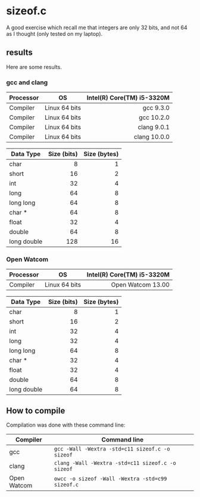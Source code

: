 # sizeof.c

A good exercise which recall me that integers are only 32 bits, and not 64 as I thought (only tested on my laptop).

## results

Here are some results.

### gcc and clang

| Processor | OS            | Intel(R) Core(TM) i5-3320M |
| --------- | ------------- | -------------------------: |
| Compiler  | Linux 64 bits |                 gcc  9.3.0 |
| Compiler  | Linux 64 bits |                 gcc 10.2.0 |
| Compiler  | Linux 64 bits |               clang  9.0.1 |
| Compiler  | Linux 64 bits |               clang 10.0.0 |


| Data Type   | Size (bits) | Size (bytes) |
| ----------- | ----------: | -----------: |
| char        |           8 |            1 |
| short       |          16 |            2 |
| int         |          32 |            4 |
| long        |          64 |            8 |
| long long   |          64 |            8 |
| char *      |          64 |            8 |
| float       |          32 |            4 |
| double      |          64 |            8 |
| long double |         128 |           16 |

### Open Watcom

| Processor | OS            | Intel(R) Core(TM) i5-3320M |
| --------- | ------------- | -------------------------: |
| Compiler  | Linux 64 bits |          Open Watcom 13.00 |

| Data Type   | Size (bits) | Size (bytes) |
| ----------- | ----------: | -----------: |
| char        |           8 |            1 |
| short       |          16 |            2 |
| int         |          32 |            4 |
| long        |          32 |            4 |
| long   long |          64 |            8 |
| char   *    |          32 |            4 |
| float       |          32 |            4 |
| double      |          64 |            8 |
| long double |          64 |            8 |

## How to compile

Compilation was done with these command line:

| Compiler    | Command line                                      |
| ----------- | ------------------------------------------------- |
| gcc         | `gcc -Wall -Wextra -std=c11 sizeof.c -o sizeof`   |
| clang       | `clang -Wall -Wextra -std=c11 sizeof.c -o sizeof` |
| Open Watcom | `owcc -o sizeof -Wall -Wextra -std=c99 sizeof.c`  |

